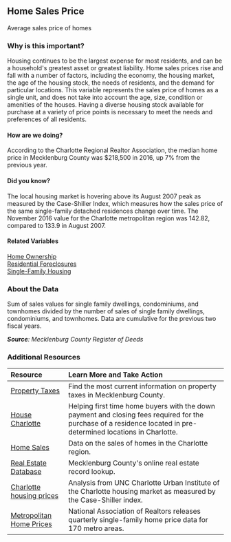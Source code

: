 ## Home Sales Price
Average sales price of homes  

### Why is this important?
Housing continues to be the largest expense for most residents, and can be a household's greatest asset or greatest liability. Home sales prices rise and fall with a number of factors, including the economy, the housing market, the age of the housing stock, the needs of residents, and the demand for particular locations. This variable represents the sales price of homes as a single unit, and does not take into account the age, size, condition or amenities of the houses. Having a diverse housing stock available for purchase at a variety of price points is necessary to meet the needs and preferences of all residents. 

#### How are we doing?
According to the Charlotte Regional Realtor Association, the median home price in Mecklenburg County was $218,500 in 2016, up 7% from the previous year. 

#### Did you know? 
The local housing market is hovering above its August 2007 peak as measured by the Case-Shiller Index, which measures how the sales price of the same single-family detached residences change over time. The November 2016 value for the Charlotte metropolitan region was 142.82, compared to 133.9 in August 2007. 

#### Related Variables
<a href="javascript:void(0)" onclick="model.metricId = 'm29'">Home Ownership</a>  
<a href="javascript:void(0)" onclick="model.metricId = 'm69'">Residential Foreclosures</a>  
<a href="javascript:void(0)" onclick="model.metricId = 'm30'">Single-Family Housing</a>  

### About the Data
Sum of sales values for single family dwellings, condominiums, and townhomes divided by the number of sales of single family dwellings, condominiums, and townhomes. Data are cumulative for the previous two fiscal years.

_**Source**: Mecklenburg County Register of Deeds_

### Additional Resources
|Resource | Learn More and Take Action | 
|:--- | :--- |
|[Property Taxes](http://charmeck.org/mecklenburg/county/TaxCollections/Pages/Mecklenburg-County-Tax-Rates.aspx)| Find the most current information on property taxes in Mecklenburg County.
|[House Charlotte](http://www.housecharlotte.net/)| Helping first time home buyers with the down payment and closing fees required for the purchase of a residence located in pre-determined locations in Charlotte.
|[Home Sales](http://www.carolinahome.com/market-data/monthly-reports)|Data on the sales of homes in the Charlotte region.
|[Real Estate Database](http://polaris3g.mecklenburgcountync.gov/)| Mecklenburg County's online real estate record lookup.
|[Charlotte housing prices](http://ui.uncc.edu/story/ups-and-downs-charlotte-housing-prices) |Analysis from UNC Charlotte Urban Institute of the Charlotte housing market as measured by the Case-Shiller index.
|[Metropolitan Home Prices](http://www.realtor.org/topics/metropolitan-median-area-prices-and-affordability/data) |National Association of Realtors releases quarterly single-family home price data for 170 metro areas.

